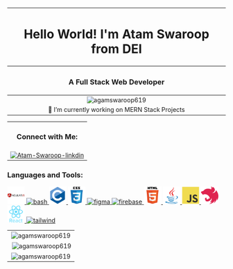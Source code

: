 <!DOCTYPE html>
<html>
<head>
  <title>Atam Swaroop's Profile</title>
</head>
<body>
  <table align="center">
    <thead>
      <tr>
        <th colspan="2" align="center"><h1>Hello World! I'm Atam Swaroop from DEI</h1></th>
      </tr>
      <tr>
        <th colspan="2" align="center"><h3>A Full Stack Web Developer </h3></th>
      </tr>
    </thead>
    <tbody>
      <tr>
        <td align="center"><img src="https://komarev.com/ghpvc/?username=agamswaroop619&label=Profile%20views&color=0e75b6&style=flat" alt="agamswaroop619" /></td>
      </tr>
      <tr>
        <td align="center">🔭 I’m currently working on MERN Stack Projects</td>
      </tr>
    </tbody>
  </table>

  <table align="center">
    <tbody>
      <tr>
        <td align="center"><h3>Connect with Me:</h3></td>
      </tr>
      <tr>
        <td align="center">
          <a href="https://www.linkedin.com/in/atam-swaroop-47974a257/" target="blank"><img align="center" src="https://raw.githubusercontent.com/rahuldkjain/github-profile-readme-generator/master/src/images/icons/Social/linked-in-alt.svg" alt="Atam-Swaroop-linkdin" height="30" width="40" /></a>
        </td>
      </tr>
    </tbody>
  </table>

 <h3 align="left">Languages and Tools:</h3>
<p align="left"> <a href="https://angular.io" target="_blank" rel="noreferrer"> <img src="https://raw.githubusercontent.com/devicons/devicon/master/icons/angularjs/angularjs-original-wordmark.svg" alt="angularjs" width="40" height="40"/> </a> <a href="https://www.gnu.org/software/bash/" target="_blank" rel="noreferrer"> <img src="https://www.vectorlogo.zone/logos/gnu_bash/gnu_bash-icon.svg" alt="bash" width="40" height="40"/> </a> <a href="https://www.cprogramming.com/" target="_blank" rel="noreferrer"> <img src="https://raw.githubusercontent.com/devicons/devicon/master/icons/c/c-original.svg" alt="c" width="40" height="40"/> </a> <a href="https://www.w3schools.com/css/" target="_blank" rel="noreferrer"> <img src="https://raw.githubusercontent.com/devicons/devicon/master/icons/css3/css3-original-wordmark.svg" alt="css3" width="40" height="40"/> </a> <a href="https://www.figma.com/" target="_blank" rel="noreferrer"> <img src="https://www.vectorlogo.zone/logos/figma/figma-icon.svg" alt="figma" width="40" height="40"/> </a> <a href="https://firebase.google.com/" target="_blank" rel="noreferrer"> <img src="https://www.vectorlogo.zone/logos/firebase/firebase-icon.svg" alt="firebase" width="40" height="40"/> </a> <a href="https://www.w3.org/html/" target="_blank" rel="noreferrer"> <img src="https://raw.githubusercontent.com/devicons/devicon/master/icons/html5/html5-original-wordmark.svg" alt="html5" width="40" height="40"/> </a> <a href="https://www.java.com" target="_blank" rel="noreferrer"> <img src="https://raw.githubusercontent.com/devicons/devicon/master/icons/java/java-original.svg" alt="java" width="40" height="40"/> </a> <a href="https://developer.mozilla.org/en-US/docs/Web/JavaScript" target="_blank" rel="noreferrer"> <img src="https://raw.githubusercontent.com/devicons/devicon/master/icons/javascript/javascript-original.svg" alt="javascript" width="40" height="40"/> </a> <a href="https://nestjs.com/" target="_blank" rel="noreferrer"> <img src="https://raw.githubusercontent.com/devicons/devicon/master/icons/nestjs/nestjs-plain.svg" alt="nestjs" width="40" height="40"/> </a> <a href="https://reactjs.org/" target="_blank" rel="noreferrer"> <img src="https://raw.githubusercontent.com/devicons/devicon/master/icons/react/react-original-wordmark.svg" alt="react" width="40" height="40"/> </a> <a href="https://tailwindcss.com/" target="_blank" rel="noreferrer"> <img src="https://www.vectorlogo.zone/logos/tailwindcss/tailwindcss-icon.svg" alt="tailwind" width="40" height="40"/> </a> </p>
<p></p>

  <table align="center">
    <tbody>
      <tr>
        <td align="center"><img align="center" src="https://github-readme-stats.vercel.app/api/top-langs?username=agamswaroop619&show_icons=true&locale=en&layout=compact" alt="agamswaroop619" /></td>
      </tr>
      <tr>
        <td align="center">&nbsp;<img align="center" src="https://github-readme-stats.vercel.app/api?username=agamswaroop619&show_icons=true&locale=en" alt="agamswaroop619" /></td>
      </tr>
      <tr>
        <td align="center"><img align="center" src="https://github-readme-streak-stats.herokuapp.com/?user=agamswaroop619&" alt="agamswaroop619" /></td>
      </tr>
    </tbody>
  </table>
</body>
</html>
